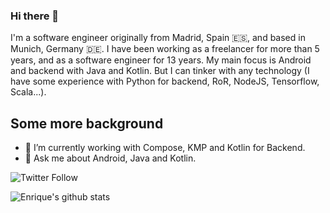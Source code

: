 ### Hi there 👋

I'm a software engineer originally from Madrid, Spain 🇪🇸, and based in Munich, Germany 🇩🇪. I have been working as a freelancer for more than 5 years, and as a software engineer for 13 years. My main focus is Android and backend with Java and Kotlin. But I can tinker with any technology (I have some experience with Python for backend, RoR, NodeJS, Tensorflow, Scala...).

## Some more background

- 🔭 I’m currently working with Compose, KMP and Kotlin for Backend.
- 💬 Ask me about Android, Java and Kotlin.

![Twitter Follow](https://img.shields.io/twitter/follow/eenriquelopez?style=social) 

![Enrique's github stats](https://github-readme-stats.vercel.app/api?username=kikoso&theme=dracula&show_icons=true&count_private=true)
